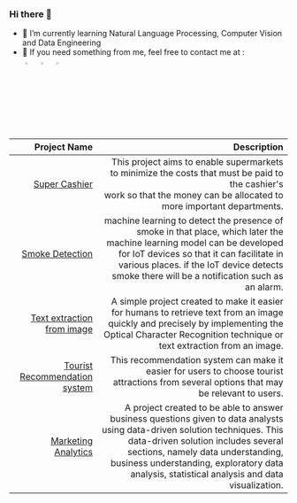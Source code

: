 ### Hi there 👋

<div class="grid">
  <div id="item-1">
    <ul>
      <li>🌱 I’m currently learning Natural Language Processing, Computer Vision and Data Engineering</li>
      <li>👯 If you need something from me, feel free to contact me at :</li>
      <a href="https://www.linkedin.com/in/muh-faridan-sutariya-2304b41b7/"><img alt="linkedin" width="3%" style="padding:5px" src="https://img.icons8.com/linkedin"/></a>
	      <a href="https://twitter.com/FaridanMuhammad"><img alt="twitter" width="3%" style="padding:5px" src="https://img.icons8.com/twitter"/></a>
	      <a href="https://www.instagram.com/mhmdfaridan_/"><img alt="instagram" width="3%" style="padding:5px" src="https://img.icons8.com/instagram"/></a>
    </ul>
  </div>
  </div>
</div>



|                                                                                   Project Name 	|                                                                                                                                                                                                                                                                                             Description 	|
|-----------------------------------------------------------------------------------------------:	|--------------------------------------------------------------------------------------------------------------------------------------------------------------------------------------------------------------------------------------------------------------------------------------------------------:	|
|                           [Super Cashier](https://github.com/MuhFaridanSutariya/super-cashier) 	| This project aims to enable supermarkets to minimize the costs that must be paid to the cashier's<br>work so that the money can be allocated to more important departments.                                                                                                                             	|
|                       [Smoke Detection](https://github.com/MuhFaridanSutariya/smoke-detection) 	| machine learning to detect the presence of smoke in that place, which later the machine learning model can be developed for IoT devices so that it can facilitate in various places. if the IoT device detects smoke there will be a notification such as an alarm.                                     	|
| [Text extraction from image](https://github.com/MuhFaridanSutariya/text-extraction-from-image) 	| A simple project created to make it easier for humans to retrieve text from an image quickly and precisely by implementing the Optical Character Recognition technique or text extraction from an image.                                                                                                	|
|   [Tourist Recommendation system](https://github.com/MuhFaridanSutariya/recommendation-system) 	| This recommendation system can make it easier for users to choose tourist attractions from several options that may be relevant to users.                                                                                                                                                               	|
|               [Marketing Analytics](https://github.com/MuhFaridanSutariya/marketing-analytics) 	| A project created to be able to answer business questions given to data analysts using data-driven solution techniques. This data-driven solution includes several sections, namely data understanding, business understanding, exploratory data analysis, statistical analysis and data visualization. 	|

